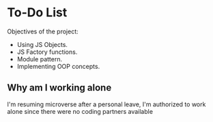 # To-Do List

Objectives of the project:

* Using JS Objects.
* JS Factory functions.
* Module pattern.
* Implementing OOP concepts.

## Why am I working alone
I'm resuming microverse after a personal leave, I'm authorized to work alone since there were no coding partners available
